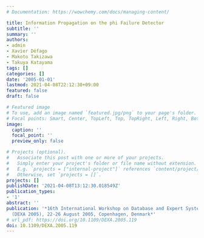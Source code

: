 ```yaml
---
# Documentation: https://wowchemy.com/docs/managing-content/

title: Information Propagation on the phi Failure Detector
subtitle: ''
summary: ''
authors:
- admin
- Xavier Défago
- Makoto Takizawa
- Takuya Katayama
tags: []
categories: []
date: '2005-01-01'
lastmod: 2021-04-08T22:12:30+09:00
featured: false
draft: false

# Featured image
# To use, add an image named `featured.jpg/png` to your page's folder.
# Focal points: Smart, Center, TopLeft, Top, TopRight, Left, Right, BottomLeft, Bottom, BottomRight.
image:
  caption: ''
  focal_point: ''
  preview_only: false

# Projects (optional).
#   Associate this post with one or more of your projects.
#   Simply enter your project's folder or file name without extension.
#   E.g. `projects = ["internal-project"]` references `content/project/deep-learning/index.md`.
#   Otherwise, set `projects = []`.
projects: []
publishDate: '2021-04-08T13:12:30.018549Z'
publication_types:
- '1'
abstract: ''
publication: '*16th International Workshop on Database and Expert Systems Applications
  (DEXA 2005), 22-26 August 2005, Copenhagen, Denmark*'
# url_pdf: https://doi.org/10.1109/DEXA.2005.119
doi: 10.1109/DEXA.2005.119
---
```

